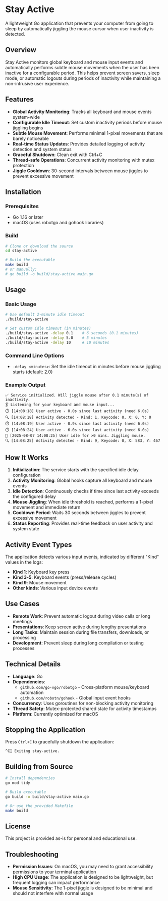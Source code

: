 # Stay Active

A lightweight Go application that prevents your computer from going to sleep by automatically jiggling the mouse cursor when user inactivity is detected.

## Overview

Stay Active monitors global keyboard and mouse input events and automatically performs subtle mouse movements when the user has been inactive for a configurable period. This helps prevent screen savers, sleep mode, or automatic logouts during periods of inactivity while maintaining a non-intrusive user experience.

## Features

- **Global Activity Monitoring**: Tracks all keyboard and mouse events system-wide
- **Configurable Idle Timeout**: Set custom inactivity periods before mouse jiggling begins
- **Subtle Mouse Movement**: Performs minimal 1-pixel movements that are barely noticeable
- **Real-time Status Updates**: Provides detailed logging of activity detection and system status
- **Graceful Shutdown**: Clean exit with Ctrl+C
- **Thread-safe Operations**: Concurrent activity monitoring with mutex protection
- **Jiggle Cooldown**: 30-second intervals between mouse jiggles to prevent excessive movement

## Installation

### Prerequisites

- Go 1.16 or later
- macOS (uses robotgo and gohook libraries)

### Build

```bash
# Clone or download the source
cd stay-active

# Build the executable
make build
# or manually:
# go build -o build/stay-active main.go
```

## Usage

### Basic Usage

```bash
# Use default 2-minute idle timeout
./build/stay-active

# Set custom idle timeout (in minutes)
./build/stay-active -delay 0.1    # 6 seconds (0.1 minutes)
./build/stay-active -delay 5.0    # 5 minutes
./build/stay-active -delay 10     # 10 minutes
```

### Command Line Options

- `-delay <minutes>`: Set the idle timeout in minutes before mouse jiggling starts (default: 2.0)

### Example Output

```
✅ Service initialized. Will jiggle mouse after 0.1 minute(s) of inactivity.
👂 Listening for your keyboard and mouse input...
⏱️ [14:08:18] User active - 0.0s since last activity (need 6.0s)
🔍 [14:08:18] Activity detected - Kind: 1, Keycode: 0, X: 0, Y: 0
⏱️ [14:08:19] User active - 0.9s since last activity (need 6.0s)
⏱️ [14:08:24] User active - 6.0s since last activity (need 6.0s)
🏃 [2025-08-07 14:08:25] User idle for >0 mins. Jiggling mouse.
🔍 [14:08:25] Activity detected - Kind: 9, Keycode: 0, X: 583, Y: 467
```

## How It Works

1. **Initialization**: The service starts with the specified idle delay configuration
2. **Activity Monitoring**: Global hooks capture all keyboard and mouse events
3. **Idle Detection**: Continuously checks if time since last activity exceeds the configured delay
4. **Mouse Jiggling**: When idle threshold is reached, performs a 1-pixel movement and immediate return
5. **Cooldown Period**: Waits 30 seconds between jiggles to prevent excessive movement
6. **Status Reporting**: Provides real-time feedback on user activity and system state

## Activity Event Types

The application detects various input events, indicated by different "Kind" values in the logs:

- **Kind 1**: Keyboard key press
- **Kind 3-5**: Keyboard events (press/release cycles)
- **Kind 9**: Mouse movement
- **Other kinds**: Various input device events

## Use Cases

- **Remote Work**: Prevent automatic logout during video calls or long meetings
- **Presentations**: Keep screen active during lengthy presentations
- **Long Tasks**: Maintain session during file transfers, downloads, or processing
- **Development**: Prevent sleep during long compilation or testing processes

## Technical Details

- **Language**: Go
- **Dependencies**: 
  - `github.com/go-vgo/robotgo` - Cross-platform mouse/keyboard automation
  - `github.com/robotn/gohook` - Global input event hooks
- **Concurrency**: Uses goroutines for non-blocking activity monitoring
- **Thread Safety**: Mutex-protected shared state for activity timestamps
- **Platform**: Currently optimized for macOS

## Stopping the Application

Press `Ctrl+C` to gracefully shutdown the application:

```
^C👋 Exiting stay-active.
```

## Building from Source

```bash
# Install dependencies
go mod tidy

# Build executable
go build -o build/stay-active main.go

# Or use the provided Makefile
make build
```

## License

This project is provided as-is for personal and educational use.

## Troubleshooting

- **Permission Issues**: On macOS, you may need to grant accessibility permissions to your terminal application
- **High CPU Usage**: The application is designed to be lightweight, but frequent logging can impact performance
- **Mouse Sensitivity**: The 1-pixel jiggle is designed to be minimal and should not interfere with normal usage
